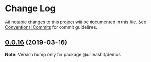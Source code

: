 # Change Log

All notable changes to this project will be documented in this file.
See [Conventional Commits](https://conventionalcommits.org) for commit guidelines.

## [0.0.16](https://github.com/unleashit/npm-library/compare/@unleashit/demos@0.0.15...@unleashit/demos@0.0.16) (2019-03-16)

**Note:** Version bump only for package @unleashit/demos
